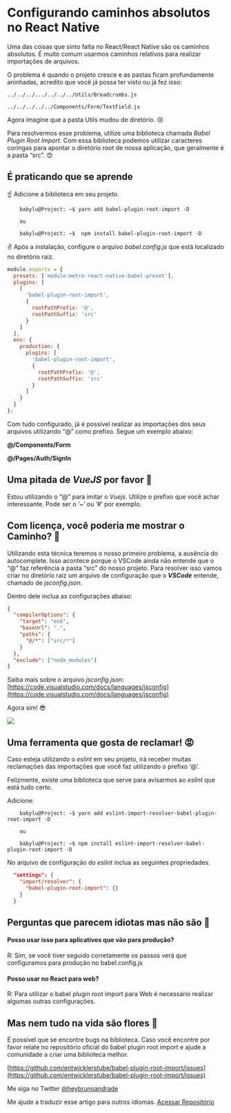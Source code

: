 # Configurando caminhos absolutos no React Native

Uma das coisas que sinto falta no React/React Native são os caminhos absolutos. É muito comum usarmos caminhos relativos para realizar importações de arquivos.

O problema é quando o projeto cresce e as pastas ficam profundamente aninhadas, acredito que você já possa ter visto ou já fez isso:

    ../../../.../../../../Utils/Breadcrumbs.js

    ../../../../../Components/Form/TextField.js

Agora imagine que a pasta Utils mudou de diretório. 😢

Para resolvermos esse problema, utilize uma biblioteca chamada _Babel Plugin Root Import_. Com essa biblioteca podemos utilizar caracteres coringas para apontar o diretório root de nossa aplicação, que geralmente é a pasta “src”. 😍

## É praticando que se aprende

☝ Adicione a biblioteca em seu projeto.

```console
    babylu@Project: ~$ yarn add babel-plugin-root-import -D

    ou

    babylu@Project: ~$  npm install babel-plugin-root-import -D
```

✌ Após a instalação, configure o arquivo _*babel.config.js*_ que está localizado no diretório raiz.

```javascript
module.exports = {
  presets: ['module:metro-react-native-babel-preset'],
  plugins: [
    [
      'babel-plugin-root-import',
      {
        rootPathPrefix: '@',
        rootPathSuffix: 'src'
      }
    ]
  ],
  env: {
    production: {
      plugins: [
        'babel-plugin-root-import',
        {
          rootPathPrefix: '@',
          rootPathSuffix: 'src'
        }
      ]
    }
  }
};
```

Com tudo configurado, já é possível realizar as importações dos seus arquivos utilizando “@” como prefixo. Segue um exemplo abaixo:

**@/Components/Form**

**@/Pages/Auth/SignIn**

## Uma pitada de _VueJS_ por favor 🍲

Estou utilizando o “@” para imitar o _Vuejs_. Utilize o prefixo que você achar interessante. Pode ser o ‘~’ ou ‘#’ por exemplo.

## Com licença, você poderia me mostrar o Caminho? 🚶

Utilizando esta técnica teremos o nosso primeiro problema, a ausência do autocomplete. Isso acontece porque o VSCode ainda não entende que o “@” faz referência a pasta “src” do nosso projeto. Para resolver isso vamos criar no diretório raiz um arquivo de configuração que o **_VSCode_** entende, chamado de _jsconfig.json_.

Dentro dele inclua as configurações abaixo:

```json
{
  "compilerOptions": {
    "target": "es6",
    "baseUrl": ".",
    "paths": {
      "@/*": ["src/*"]
    }
  },
  "exclude": ["node_modules"]
}
```

Saiba mais sobre o arquivo _jsconfig.json_:  
[https://code.visualstudio.com/docs/languages/jsconfig](https://code.visualstudio.com/docs/languages/jsconfig)

Agora sim! 😎

![](https://thepracticaldev.s3.amazonaws.com/i/1rbf5ujyinvkv5rirjv2.png)

## Uma ferramenta que gosta de reclamar! 😡

Caso esteja utilizando o _eslint_ em seu projeto, irá receber muitas reclamações das importações que você faz utilizando o prefixo ‘@’.

Felizmente, existe uma biblioteca que serve para avisarmos ao _eslint_ que está tudo certo.

Adicione:

```console
    babylu@Project: ~$ yarn add eslint-import-resolver-babel-plugin-root-import -D

    ou

    babylu@Project: ~$ npm install eslint-import-resolver-babel-plugin-root-import -D
```

No arquivo de configuração do _eslint_ inclua as seguintes propriedades.

```json
  "settings": {
    "import/resolver": {
      "babel-plugin-root-import": {}
    }
  }
```

## Perguntas que parecem idiotas mas não são 🤔

#### Posso usar isso para aplicativos que vão para produção?

R: Sim, se você tiver seguido corretamente os passos verá que configuramos para produção no babel.config.js

#### Posso usar no React para web?

R: Para utilizar o babel plugin root import para Web é necessário realizar algumas outras configurações.

## Mas nem tudo na vida são flores 🔴

É possível que se encontre bugs na biblioteca. Caso você encontre por favor relate no repositório oficial do babel plugin root import e ajude a comunidade a criar uma biblioteca melhor.

[https://github.com/entwicklerstube/babel-plugin-root-import/issues](https://github.com/entwicklerstube/babel-plugin-root-import/issues)

Me siga no Twitter [@heybrunoandrade](https://twitter.com/heybrunoandrade)

Me ajude a traduzir esse artigo para outros idiomas.
[Acessar Repositório](https://github.com/heybrunoandrade/my-articles/tree/master/Front-end/React%20Native/Absolute%20Imports)
